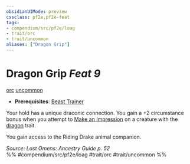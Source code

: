 ```yaml
---
obsidianUIMode: preview
cssclass: pf2e,pf2e-feat
tags:
- compendium/src/pf2e/loag
- trait/orc
- trait/uncommon
aliases: ["Dragon Grip"]
---
```

# Dragon Grip  *Feat 9*  
[orc](rules/traits/orc.md)  [uncommon](rules/traits/uncommon.md)  

- **Prerequisites**: [Beast Trainer](compendium/feats/beast-trainer-apg.md)

Your hold has a unique draconic connection. You gain a +2 circumstance bonus when you attempt to [Make an Impression](rules/actions/make-an-impression.md) on a creature with the [dragon](rules/traits/dragon.md) trait.

You gain access to the Riding Drake animal companion.

*Source: Lost Omens: Ancestry Guide p. 52*  
%% #compendium/src/pf2e/loag #trait/orc #trait/uncommon %%